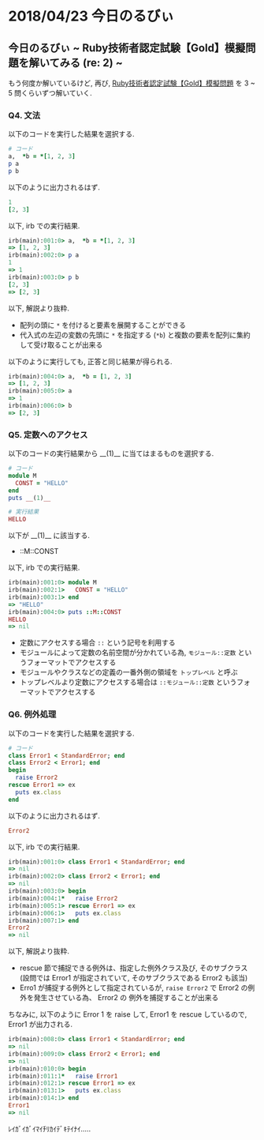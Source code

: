 # 2018/04/23 今日のるびぃ

## 今日のるびぃ ~ Ruby技術者認定試験【Gold】模擬問題を解いてみる (re: 2) ~

もう何度か解いているけど, 再び, [Ruby技術者認定試験【Gold】模擬問題](https://www.school.ctc-g.co.jp/ruby/training_ruby_gold_01_10.html) を 3 ~ 5 問くらいずつ解いていく.

### Q4. 文法

以下のコードを実行した結果を選択する.

```ruby
# コード
a,  *b = *[1, 2, 3]
p a
p b
```

以下のように出力されるはず.

```ruby
1
[2, 3]
```

以下, irb での実行結果.

```ruby
irb(main):001:0> a,  *b = *[1, 2, 3]
=> [1, 2, 3]
irb(main):002:0> p a
1
=> 1
irb(main):003:0> p b
[2, 3]
=> [2, 3]
```

以下, 解説より抜粋.

* 配列の頭に `*` を付けると要素を展開することができる
* 代入式の左辺の変数の先頭に `*` を指定する (`*b`) と複数の要素を配列に集約して受け取ることが出来る

以下のように実行しても, 正答と同じ結果が得られる.

```ruby
irb(main):004:0> a,  *b = [1, 2, 3]
=> [1, 2, 3]
irb(main):005:0> a
=> 1
irb(main):006:0> b
=> [2, 3]
```

### Q5. 定数へのアクセス

以下のコードの実行結果から \_\_(1)\_\_ に当てはまるものを選択する.

```ruby
# コード
module M
  CONST = "HELLO"
end
puts __(1)__

# 実行結果
HELLO
```

以下が \_\_(1)\_\_ に該当する.

* ::M::CONST

以下, irb での実行結果.

```ruby
irb(main):001:0> module M
irb(main):002:1>   CONST = "HELLO"
irb(main):003:1> end
=> "HELLO"
irb(main):004:0> puts ::M::CONST
HELLO
=> nil
```

* 定数にアクセスする場合 `::` という記号を利用する
* モジュールによって定数の名前空間が分かれている為, `モジュール::定数` というフォーマットでアクセスする
* モジュールやクラスなどの定義の一番外側の領域を `トップレベル` と呼ぶ
* トップレベルより定数にアクセスする場合は `::モジュール::定数` というフォーマットでアクセスする

### Q6. 例外処理

以下のコードを実行した結果を選択する.

```ruby
# コード
class Error1 < StandardError; end
class Error2 < Error1; end
begin
  raise Error2
rescue Error1 => ex
  puts ex.class
end
```

以下のように出力されるはず.

```ruby
Error2
```

以下, irb での実行結果.

```ruby
irb(main):001:0> class Error1 < StandardError; end
=> nil
irb(main):002:0> class Error2 < Error1; end
=> nil
irb(main):003:0> begin
irb(main):004:1*   raise Error2
irb(main):005:1> rescue Error1 => ex
irb(main):006:1>   puts ex.class
irb(main):007:1> end
Error2
=> nil
```

以下, 解説より抜粋.

* rescue 節で捕捉できる例外は、指定した例外クラス及び, そのサブクラス (設問では Error1 が指定されていて, そのサブクラスである Error2 も該当)
* Erro1 が捕捉する例外として指定されているが, `raise Error2` で Error2 の例外を発生させている為、 Error2 の 例外を捕捉することが出来る

ちなみに, 以下のように Error 1 を raise して, Error1 を rescue しているので, Error1 が出力される.

```ruby
irb(main):008:0> class Error1 < StandardError; end
=> nil
irb(main):009:0> class Error2 < Error1; end
=> nil
irb(main):010:0> begin
irb(main):011:1*   raise Error1
irb(main):012:1> rescue Error1 => ex
irb(main):013:1>   puts ex.class
irb(main):014:1> end
Error1
=> nil
```

ﾚｲｶﾞｲｶﾞｲﾏｲﾁﾘｶｲﾃﾞｷﾃｲﾅｲ.....
